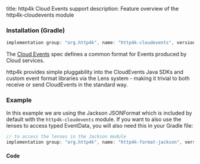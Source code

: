 title: http4k Cloud Events support
description: Feature overview of the http4k-cloudevents module

### Installation (Gradle)

```groovy
implementation group: "org.http4k", name: "http4k-cloudevents", version: "4.3.5.2"
```

The [Cloud Events](https://cloudevents.io/) spec defines a common format for Events produced by Cloud services.

http4k provides simple pluggability into the CloudEvents Java SDKs and custom event format libraries via the Lens system - making it trivial to both receive or send CloudEvents in the standard way.

### Example 

In this example we are using the Jackson JSONFormat which is included by default with the `http4k-cloudevents` module. If you want to also use the lenses to access typed EventData, you will also need this in your Gradle file:

```groovy
// to access the lenses in the Jackson module
implementation group: "org.http4k", name: "http4k-format-jackson", version: "4.3.5.2"

```

#### Code [<img class="octocat"/>](https://github.com/http4k/http4k/blob/master/src/docs/guide/modules/cloud_events/example.kt)

<script src="https://gist-it.appspot.com/https://github.com/http4k/http4k/blob/master/src/docs/guide/modules/cloud_events/example.kt"></script>

